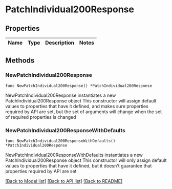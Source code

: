 # PatchIndividual200Response

## Properties

Name | Type | Description | Notes
------------ | ------------- | ------------- | -------------

## Methods

### NewPatchIndividual200Response

`func NewPatchIndividual200Response() *PatchIndividual200Response`

NewPatchIndividual200Response instantiates a new PatchIndividual200Response object
This constructor will assign default values to properties that have it defined,
and makes sure properties required by API are set, but the set of arguments
will change when the set of required properties is changed

### NewPatchIndividual200ResponseWithDefaults

`func NewPatchIndividual200ResponseWithDefaults() *PatchIndividual200Response`

NewPatchIndividual200ResponseWithDefaults instantiates a new PatchIndividual200Response object
This constructor will only assign default values to properties that have it defined,
but it doesn't guarantee that properties required by API are set


[[Back to Model list]](../README.md#documentation-for-models) [[Back to API list]](../README.md#documentation-for-api-endpoints) [[Back to README]](../README.md)


